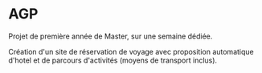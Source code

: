 # AGP

Projet de première année de Master, sur une semaine dédiée.

Création d'un site de réservation de voyage avec proposition automatique d'hotel et de parcours d'activités (moyens de transport inclus).
